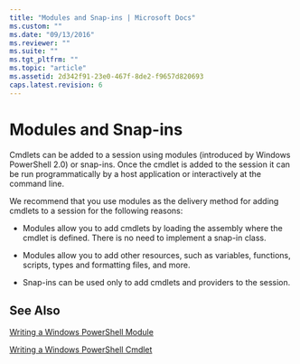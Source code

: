 ```yaml
---
title: "Modules and Snap-ins | Microsoft Docs"
ms.custom: ""
ms.date: "09/13/2016"
ms.reviewer: ""
ms.suite: ""
ms.tgt_pltfrm: ""
ms.topic: "article"
ms.assetid: 2d342f91-23e0-467f-8de2-f9657d820693
caps.latest.revision: 6
---
```

# Modules and Snap-ins

Cmdlets can be added to a session using modules (introduced by Windows PowerShell 2.0) or snap-ins. Once the cmdlet is added to the session it can be run programmatically by a host application or interactively at the command line.

We recommend that you use modules as the delivery method for adding cmdlets to a session for the following reasons:

- Modules allow you to add cmdlets by loading the assembly where the cmdlet is defined. There is no need to implement a snap-in class.

- Modules allow you to add other resources, such as variables, functions, scripts, types and formatting files, and more.

- Snap-ins can be used only to add cmdlets and providers to the session.

## See Also

[Writing a Windows PowerShell Module](../module/writing-a-windows-powershell-module.md)

[Writing a Windows PowerShell Cmdlet](./writing-a-windows-powershell-cmdlet.md)
